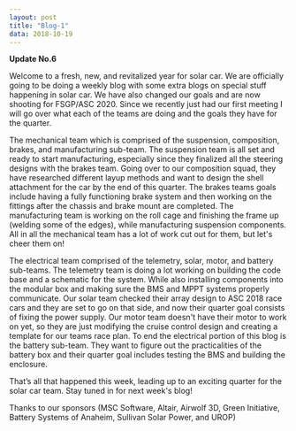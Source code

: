 ```yaml
---
layout: post
title: "Blog-1"
data: 2018-10-19
---
```


<b>Update No.6</b>

Welcome to a fresh, new, and revitalized year for solar car. We are officially going to be doing a weekly blog with some extra blogs on special stuff happening in solar car. We have also changed our goals and are now shooting for FSGP/ASC 2020. Since we recently just had our first meeting I will go over what each of the teams are doing and the goals they have for the quarter.

<!--more-->

The mechanical team which is comprised of the suspension, composition, brakes, and manufacturing sub-team. The suspension team is all set and ready to start manufacturing, especially since they finalized all the steering designs with the brakes team. Going over to our composition squad, they have researched different layup methods and want to design the shell attachment for the car by the end of this quarter. The brakes teams goals include having a fully functioning brake system and then working on the fittings after the chassis and brake mount are completed. The manufacturing team is working on the roll cage and finishing the frame up (welding some of the edges), while manufacturing suspension components. All in all the mechanical team has a lot of work cut out for them, but let's cheer them on!

The electrical team comprised of the telemetry, solar, motor, and battery sub-teams. The telemetry team is doing a lot working on building the code base and a schematic for the system. While also installing components into the modular box and making sure the BMS and MPPT systems properly communicate. Our solar team checked their array design to ASC 2018 race cars and they are set to go on that side, and now their quarter goal consists of fixing the power supply. Our motor team doesn't have their motor to work on yet, so they are just modifying the cruise control design and creating a template for our teams race plan. To end the electrical portion of this blog is the battery sub-team. They want to figure out the practicalities of the battery box and their quarter goal includes testing the BMS and building the enclosure.

That’s all that happened this week, leading up to an exciting quarter for the solar car team. Stay tuned in for next week's blog!

Thanks to our sponsors (MSC Software, Altair, Airwolf 3D, Green Initiative, Battery Systems of Anaheim, Sullivan Solar Power, and UROP)
